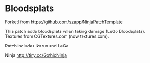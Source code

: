 Bloodsplats
===========

Forked from https://github.com/szapp/NinjaPatchTemplate


This patch adds bloodsplats when taking damage (LeGo Bloodsplats).
Textures from CGTextures.com (now textures.com).


Patch includes Ikarus and LeGo.


Ninja <http://tiny.cc/GothicNinja>
